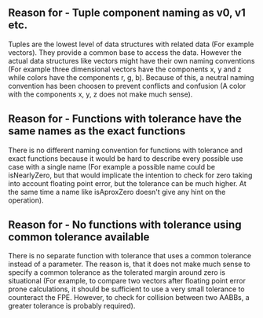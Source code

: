 ## Reason for - Tuple component naming as v0, v1 etc.

Tuples are the lowest level of data structures with related data (For example
vectors). They provide a common base to access the data. However the actual data
structures like vectors might have their own naming conventions (For example
three dimensional vectors have the components x, y and z while colors have the
components r, g, b). Because of this, a neutral naming convention has been
choosen to prevent conflicts and confusion (A color with the components x, y, z
does not make much sense).

## Reason for - Functions with tolerance have the same names as the exact functions

There is no different naming convention for functions with tolerance and exact
functions because it would be hard to describe every possible use case with a
single name (For example a possible name could be isNearlyZero, but that would
implicate the intention to check for zero taking into account floating point
error, but the tolerance can be much higher. At the same time a name like
isAproxZero doesn't give any hint on the operation).

## Reason for - No functions with tolerance using common tolerance available

There is no separate function with tolerance that uses a common tolerance
instead of a parameter. The reason is, that it does not make much sense to
specify a common tolerance as the tolerated margin around zero is situational
(For example, to compare two vectors after floating point error prone
calculations, it should be sufficient to use a very small tolerance to
counteract the FPE. However, to check for collision between two AABBs, a greater
tolerance is probably required).
